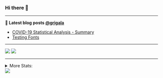### Hi there 👋

<!--
**grigala/grigala** is a ✨ _special_ ✨ repository because its `README.md` (this file) appears on your GitHub profile.

Here are some ideas to get you started:

- 🔭 I’m currently working on ...
- 🌱 I’m currently learning ...
- 👯 I’m looking to collaborate on ...
- 🤔 I’m looking for help with ...
- 💬 Ask me about ...
- 📫 How to reach me: ...
- 😄 Pronouns: ...
- ⚡ Fun fact: ...
-->

---

**📕 Latest blog posts [@grigala](https://grigala.github.io/blog/)**
<!-- BLOG-POST-LIST:START -->
- [COVID-19 Statistical Analysis - Summary](https://grigala.github.io/posts/2020/03/covid-19/)
- [Testing Fonts](https://grigala.github.io/posts/2019/12/testing-fonts/)
<!-- BLOG-POST-LIST:END -->

 ---
 
![](https://grigala-stats.vercel.app/api?username=grigala&count_private=true&show_icons=true&line_height=21&title_color=009930&icon_color=009930) ![](https://grigala-stats.vercel.app/api/top-langs/?username=grigala&layout=compact&title_color=009930)

<!-- images are not the same line
<p align = "center">
    <img src="https://github-readme-stats.vercel.app/api?username=grigala&count_private=true&show_icons=true&theme=dark&line_height=33" width="48%">
    <img src="https://github-readme-stats.vercel.app/api/top-langs/?username=grigala&layout=compact&theme=dark" width="48%">
</p> -->

---
<details>
<summary> More Stats: </summary>
  
<!--START_SECTION:waka-->
![Lines of code](https://img.shields.io/badge/From%20Hello%20World%20I've%20written-6.1%20million%20Lines%20of%20code-blue)

📊 **This week I spent my time on** 

```text
⌚︎ Timezone: Europe/Zurich

💬 Languages: 
Java                     2 hrs 4 mins        ██████░░░░░░░░░░░░░░░░░░░   24.42% 
Python                   1 hr 47 mins        █████░░░░░░░░░░░░░░░░░░░░   21.06% 
Markdown                 1 hr 5 mins         ███░░░░░░░░░░░░░░░░░░░░░░   12.82% 
TypeScript               48 mins             ██░░░░░░░░░░░░░░░░░░░░░░░   9.4% 
Other                    27 mins             █░░░░░░░░░░░░░░░░░░░░░░░░   5.44%

🔥 Editors: 
IntelliJ                 4 hrs 25 mins       █████████████░░░░░░░░░░░░   52.03% 
WebStorm                 1 hr 30 mins        ████░░░░░░░░░░░░░░░░░░░░░   17.66% 
PyCharm                  1 hr 23 mins        ████░░░░░░░░░░░░░░░░░░░░░   16.29% 
VS Code                  55 mins             ██░░░░░░░░░░░░░░░░░░░░░░░   10.8% 
Android Studio           16 mins             ░░░░░░░░░░░░░░░░░░░░░░░░░   3.23%

💻 Operating Systems: 
Windows                  7 hrs 42 mins       ██████████████████████░░░   90.52% 
Linux                    48 mins             ██░░░░░░░░░░░░░░░░░░░░░░░   9.48%

```

**I mostly code in C++** 

```text
C++                      2 repos             ██░░░░░░░░░░░░░░░░░░░░░░░   9.09% 
Python                   2 repos             ██░░░░░░░░░░░░░░░░░░░░░░░   9.09% 
Java                     2 repos             ██░░░░░░░░░░░░░░░░░░░░░░░   9.09% 
Scala                    2 repos             ██░░░░░░░░░░░░░░░░░░░░░░░   9.09% 
TeX                      2 repos             ██░░░░░░░░░░░░░░░░░░░░░░░   9.09%

```



<!--END_SECTION:waka-->

![My Code::Stats history graph](https://codestats-readme.wegfan.cn/history-graph/grigala)
---
</details>

<img src="https://komarev.com/ghpvc/?username=grigala&color=009930"/>

<!-- an additional pinned repositiroes -->
<!-- ![ReadMe Card](https://grigala-stats.vercel.app/api/pin/?username=grigala&repo=3DMMDepthFitting&title_color=008800) -->

